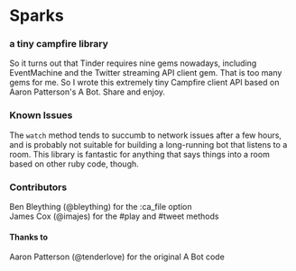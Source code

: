 # Sparks
### a tiny campfire library

So it turns out that Tinder requires nine gems nowadays, including EventMachine and the Twitter streaming API client gem. That is too many gems for me. So I wrote this extremely tiny Campfire client API based on Aaron Patterson's A Bot. Share and enjoy.

### Known Issues

The `watch` method tends to succumb to network issues after a few hours, and is probably not suitable for building a long-running bot that listens to a room. This library is fantastic for anything that says things into a room based on other ruby code, though.

### Contributors

Ben Bleything (@bleything) for the :ca_file option  
James Cox (@imajes) for the #play and #tweet methods

#### Thanks to

Aaron Patterson (@tenderlove) for the original A Bot code
